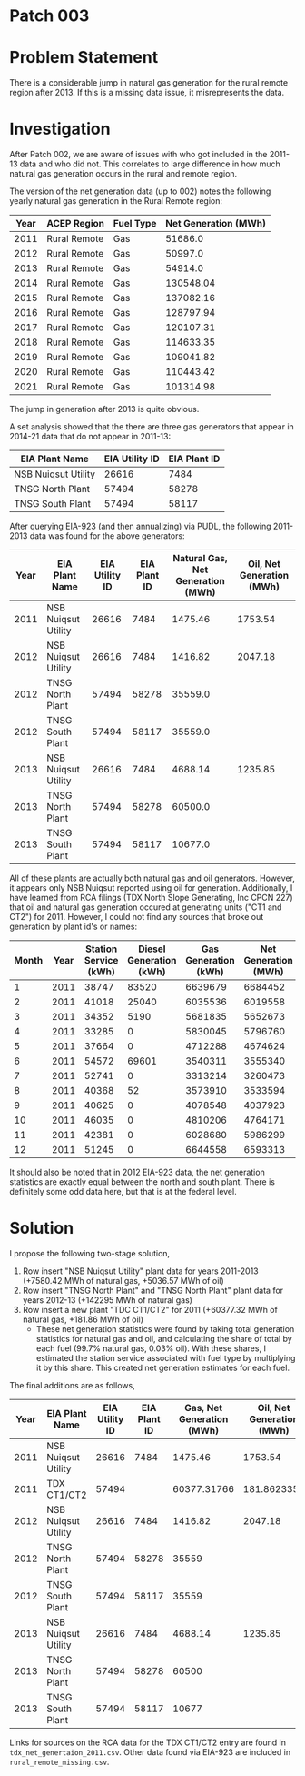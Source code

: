 # Patch 003

# Problem Statement

There is a considerable jump in natural gas generation for the rural remote region after 2013. If this is a missing data issue, it misrepresents the data.

# Investigation

After Patch 002, we are aware of issues with who got included in the 2011-13 data and who did not. This correlates to large difference in how much natural gas generation occurs in the rural and remote region.

The version of the net generation data (up to 002) notes the following yearly natural gas generation in the Rural Remote region:

| Year | ACEP Region  | Fuel Type | Net Generation (MWh) |
|------|--------------|-----------|----------------------|
| 2011 | Rural Remote | Gas       | 51686.0              |
| 2012 | Rural Remote | Gas       | 50997.0              |
| 2013 | Rural Remote | Gas       | 54914.0              |
| 2014 | Rural Remote | Gas       | 130548.04            |
| 2015 | Rural Remote | Gas       | 137082.16            |
| 2016 | Rural Remote | Gas       | 128797.94            |
| 2017 | Rural Remote | Gas       | 120107.31            |
| 2018 | Rural Remote | Gas       | 114633.35            |
| 2019 | Rural Remote | Gas       | 109041.82            |
| 2020 | Rural Remote | Gas       | 110443.42            |
| 2021 | Rural Remote | Gas       | 101314.98            |

The jump in generation after 2013 is quite obvious.

A set analysis showed that the there are three gas generators that appear in 2014-21 data that do not appear in 2011-13:

| EIA Plant Name      | EIA Utility ID | EIA Plant ID |
|---------------------|----------------|--------------|
| NSB Nuiqsut Utility | 26616          | 7484         |
| TNSG North Plant    | 57494          | 58278        |
| TNSG South Plant    | 57494          | 58117        |

After querying EIA-923 (and then annualizing) via PUDL, the following 2011-2013 data was found for the above generators:

| Year | EIA Plant Name      | EIA Utility ID | EIA Plant ID | Natural Gas, Net Generation (MWh) | Oil, Net Generation (MWh) |
|------|---------------------|----------------|--------------|-----------------------------------|---------------------------|
| 2011 | NSB Nuiqsut Utility | 26616          | 7484         | 1475.46                           | 1753.54                   |
| 2012 | NSB Nuiqsut Utility | 26616          | 7484         | 1416.82                           | 2047.18                   |
| 2012 | TNSG North Plant    | 57494          | 58278        | 35559.0                           |                           |
| 2012 | TNSG South Plant    | 57494          | 58117        | 35559.0                           |                           |
| 2013 | NSB Nuiqsut Utility | 26616          | 7484         | 4688.14                           | 1235.85                   |
| 2013 | TNSG North Plant    | 57494          | 58278        | 60500.0                           |                           |
| 2013 | TNSG South Plant    | 57494          | 58117        | 10677.0                           |                           |

All of these plants are actually both natural gas and oil generators. However, it appears only NSB Nuiqsut reported using oil for generation. Additionally, I have learned from RCA filings (TDX North Slope Generating, Inc CPCN 227) that oil and natural gas generation occured at generating units ("CT1 and CT2") for 2011. However, I could not find any sources that broke out generation by plant id's or names:

| Month | Year | Station Service (kWh) | Diesel Generation (kWh) | Gas Generation (kWh) | Net Generation (MWh) |
|-------|------|-----------------------|-------------------------|----------------------|----------------------|
| 1     | 2011 | 38747                 | 83520                   | 6639679              | 6684452              |
| 2     | 2011 | 41018                 | 25040                   | 6035536              | 6019558              |
| 3     | 2011 | 34352                 | 5190                    | 5681835              | 5652673              |
| 4     | 2011 | 33285                 | 0                       | 5830045              | 5796760              |
| 5     | 2011 | 37664                 | 0                       | 4712288              | 4674624              |
| 6     | 2011 | 54572                 | 69601                   | 3540311              | 3555340              |
| 7     | 2011 | 52741                 | 0                       | 3313214              | 3260473              |
| 8     | 2011 | 40368                 | 52                      | 3573910              | 3533594              |
| 9     | 2011 | 40625                 | 0                       | 4078548              | 4037923              |
| 10    | 2011 | 46035                 | 0                       | 4810206              | 4764171              |
| 11    | 2011 | 42381                 | 0                       | 6028680              | 5986299              |
| 12    | 2011 | 51245                 | 0                       | 6644558              | 6593313              |

It should also be noted that in 2012 EIA-923 data, the net generation statistics are exactly equal between the north and south plant. There is definitely some odd data here, but that is at the federal level.

# Solution

I propose the following two-stage solution,

1. Row insert "NSB Nuiqsut Utility" plant data for years 2011-2013 (+7580.42 MWh of natural gas, +5036.57 MWh of oil)
2. Row insert "TNSG North Plant" and "TNSG North Plant" plant data for years 2012-13 (+142295 MWh of natural gas)
3. Row insert a new plant "TDC CT1/CT2" for 2011 (+60377.32 MWh of natural gas, +181.86 MWh of oil)
    - These net generation statistics were found by taking total generation statistics for natural gas and oil, and calculating the share of total by each fuel (99.7% natural gas, 0.03% oil). With these shares, I estimated the station service associated with fuel type by multiplying it by this share. This created net generation estimates for each fuel.

The final additions are as follows,

| Year | EIA Plant Name      | EIA Utility ID | EIA Plant ID | Gas, Net Generation (MWh) | Oil, Net Generation (MWh) |
|------|---------------------|----------------|--------------|---------------------------|---------------------------|
| 2011 | NSB Nuiqsut Utility | 26616          | 7484         | 1475.46                   | 1753.54                   |
| 2011 | TDX CT1/CT2         | 57494          |              | 60377.31766               | 181.8623355               |
| 2012 | NSB Nuiqsut Utility | 26616          | 7484         | 1416.82                   | 2047.18                   |
| 2012 | TNSG North Plant    | 57494          | 58278        | 35559                     |                           |
| 2012 | TNSG South Plant    | 57494          | 58117        | 35559                     |                           |
| 2013 | NSB Nuiqsut Utility | 26616          | 7484         | 4688.14                   | 1235.85                   |
| 2013 | TNSG North Plant    | 57494          | 58278        | 60500                     |                           |
| 2013 | TNSG South Plant    | 57494          | 58117        | 10677                     |                           |

Links for sources on the RCA data for the TDX CT1/CT2 entry are found in `tdx_net_genertaion_2011.csv`. Other data found via EIA-923 are included in `rural_remote_missing.csv`.